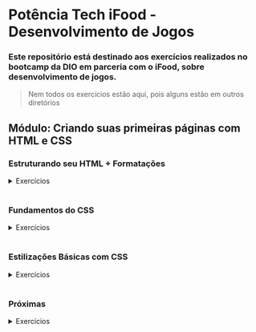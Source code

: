 # Potência Tech iFood - Desenvolvimento de Jogos

### Este repositório está destinado aos exercícios realizados no bootcamp da DIO em parceria com o iFood, sobre desenvolvimento de jogos.
> Nem todos os exercícios estão aqui, pois alguns estão em outros diretórios

## Módulo: Criando suas primeiras páginas com HTML e CSS
### Estruturando seu HTML + Formatações
<details> 
<summary>Exercícios</summary>

#### [html](../Potencia-tech-ifood-Desenvolvimento-de-jogos/criando%20suas%20primeiras%20pastas%20com%20html/Estruturando%20seu%20HTML%20+%20Formatações/html/)
- cores
- div-e-span
- embed-vs-iframe
- fildsets
- formatando-testos-1
- formatando-testos-2

</details>
<br>

### Fundamentos do CSS

<details> 
<summary>Exercícios</summary>

- [agrupamento-de-seletores](../Potencia-tech-ifood-Desenvolvimento-de-jogos/criando%20suas%20primeiras%20pastas%20com%20html/Fundamentos%20do%20CSS/agrupamento-de-seletores/)
- [box-sizing](../Potencia-tech-ifood-Desenvolvimento-de-jogos/criando%20suas%20primeiras%20pastas%20com%20html/Fundamentos%20do%20CSS/box-sizing/)
- [combinadores](../Potencia-tech-ifood-Desenvolvimento-de-jogos/criando%20suas%20primeiras%20pastas%20com%20html/Fundamentos%20do%20CSS/combinadores/)
- [declarando-tipos-css](../Potencia-tech-ifood-Desenvolvimento-de-jogos/criando%20suas%20primeiras%20pastas%20com%20html/Fundamentos%20do%20CSS/declarando-tipos-css/)
- [largura-e-altura](../Potencia-tech-ifood-Desenvolvimento-de-jogos/criando%20suas%20primeiras%20pastas%20com%20html/Fundamentos%20do%20CSS/largura-e-altura/)
- [margin](../Potencia-tech-ifood-Desenvolvimento-de-jogos/criando%20suas%20primeiras%20pastas%20com%20html/Fundamentos%20do%20CSS/margin/)
- [padding](../Potencia-tech-ifood-Desenvolvimento-de-jogos/criando%20suas%20primeiras%20pastas%20com%20html/Fundamentos%20do%20CSS/padding/)
- [seletores](../Potencia-tech-ifood-Desenvolvimento-de-jogos/criando%20suas%20primeiras%20pastas%20com%20html/Fundamentos%20do%20CSS/Seletores/)

</details>
<br>

### Estilizações Básicas com CSS 

<details> 
<summary>Exercícios</summary>

</details>
<br>

### Próximas  

<details> 
<summary>Exercícios</summary>

</details>

